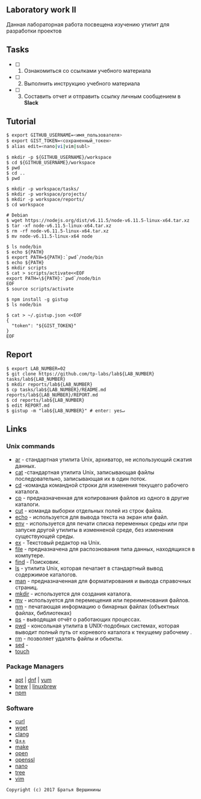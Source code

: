 ## Laboratory work II

Данная лабораторная работа посвещена изучению утилит для разработки проектов

## Tasks

- [ ] 1. Ознакомиться со ссылками учебного материала
- [ ] 2. Выполнить инструкцию учебного материала
- [ ] 3. Составить отчет и отправить ссылку личным сообщением в **Slack**
 
## Tutorial

```bash
$ export GITHUB_USERNAME=<имя_пользователя>
$ export GIST_TOKEN=<сохраненный_токен>
$ alias edit=<nano|vi|vim|subl>
```

```ShellSession
$ mkdir -p ${GITHUB_USERNAME}/workspace
$ cd ${GITHUB_USERNAME}/workspace
$ pwd
$ cd ..
$ pwd
```

```ShellSession
$ mkdir -p workspace/tasks/
$ mkdir -p workspace/projects/
$ mkdir -p workspace/reports/
$ cd workspace
```

```ShellSession
# Debian
$ wget https://nodejs.org/dist/v6.11.5/node-v6.11.5-linux-x64.tar.xz
$ tar -xf node-v6.11.5-linux-x64.tar.xz
$ rm -rf node-v6.11.5-linux-x64.tar.xz
$ mv node-v6.11.5-linux-x64 node
```

```ShellSession
$ ls node/bin 
$ echo ${PATH}
$ export PATH=${PATH}:`pwd`/node/bin
$ echo ${PATH}
$ mkdir scripts
$ cat > scripts/activate<<EOF
export PATH=\${PATH}:`pwd`/node/bin
EOF
$ source scripts/activate
```

```ShellSession
$ npm install -g gistup
$ ls node/bin
```

```ShellSession
$ cat > ~/.gistup.json <<EOF
{
  "token": "${GIST_TOKEN}"
}
EOF
```

## Report

```ShellSession
$ export LAB_NUMBER=02
$ git clone https://github.com/tp-labs/lab${LAB_NUMBER} tasks/lab${LAB_NUMBER}
$ mkdir reports/lab${LAB_NUMBER}
$ cp tasks/lab${LAB_NUMBER}/README.md reports/lab${LAB_NUMBER}/REPORT.md
$ cd reports/lab${LAB_NUMBER}
$ edit REPORT.md
$ gistup -m "lab${LAB_NUMBER}" # enter: yes↵
```

## Links

### Unix commands

- [ar](https://en.wikipedia.org/wiki/Ar_(Unix)) - стандартная утилита Unix, архиватор, не использующий сжатия данных.
- [cat](https://en.wikipedia.org/wiki/Cat_(Unix)) -стандартная утилита Unix, записывающая файлы последовательно, записывающая их в один поток.
- [cd](https://en.wikipedia.org/wiki/Cd_(command)) -команда командной строки для изменения текущего рабочего каталога.
- [cp](https://en.wikipedia.org/wiki/Cp_(Unix)) - предназначенная для копирования файлов из одного в другие каталоги.
- [cut](https://en.wikipedia.org/wiki/Cut_(Unix)) - команда выборки отдельных полей из строк файла.
- [echo](https://en.wikipedia.org/wiki/Echo_(command)) - используется для вывода текста на экран или файл.
- [env](https://en.wikipedia.org/wiki/Env_(shell)) - используется для печати списка переменных среды или при запуске другой утилиты в изменненой среде, без изменения существующей среды.
- [ex](https://en.wikipedia.org/wiki/Ex_(editor)) - Текстовый редактор на Unix.
- [file](https://en.wikipedia.org/wiki/File_(command)) - предназначена для распознования типа данных, находящихся в компутере.
- [find](https://en.wikipedia.org/wiki/Find) - Поисковик.
- [ls](https://en.wikipedia.org/wiki/Ls) - утилита Unix, которая печатает в стандартный вывод содержимое каталогов.
- [man](https://en.wikipedia.org/wiki/Man_page) -  предназначенная для форматирования и вывода справочных страниц.
- [mkdir](https://en.wikipedia.org/wiki/Mkdir) - используется для создания каталога.
- [mv](https://en.wikipedia.org/wiki/Mv) - используется для перемещения или переименования файлов.
- [nm](https://en.wikipedia.org/wiki/Nm_(Unix)) -  печатающая информацию о бинарных файлах (объектных файлах, библиотеках)
- [ps](https://en.wikipedia.org/wiki/Ps_(Unix)) - выводящая отчёт о работающих процессах.
- [pwd](https://en.wikipedia.org/wiki/Pwd) - консольная утилита в UNIX-подобных системах, которая выводит полный путь от корневого каталога к текущему рабочему .
- [rm](https://en.wikipedia.org/wiki/Rm_(Unix)) - позволяет удалять файлы и обьекты.
- [sed](https://en.wikipedia.org/wiki/Sed) - 
- [touch](https://en.wikipedia.org/wiki/Touch_(Unix))

### Package Managers

- [apt](http://help.ubuntu.ru/wiki/apt) | [dnf](https://en.wikipedia.org/wiki/DNF_(software)) | [yum](https://fedoraproject.org/wiki/Yum/ru)
- [brew](https://brew.sh) | [linuxbrew](http://linuxbrew.sh)
- [npm](https://docs.npmjs.com)

### Software

- [curl](https://www.gitbook.com/book/bagder/everything-curl/details)
- [wget](https://www.gnu.org/software/wget/manual/wget.pdf)
- [clang](https://clang.llvm.org)
- [g++](https://gcc.gnu.org/onlinedocs/gcc-4.0.2/gcc/G_002b_002b-and-GCC.html)
- [make](https://en.wikipedia.org/wiki/Make_(software))
- [open](https://developer.apple.com/legacy/library/documentation/Darwin/Reference/ManPages/man1/open.1.html)
- [openssl](https://www.openssl.org)
- [nano](https://www.nano-editor.org)
- [tree](https://linux.die.net/man/1/tree)
- [vim](http://www.vim.org)

```
Copyright (c) 2017 Братья Вершинины
```
